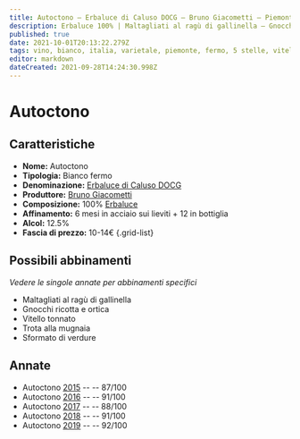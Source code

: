 ```yaml
---
title: Autoctono – Erbaluce di Caluso DOCG – Bruno Giacometti – Piemonte (IT) – 10-14€ – 3★-5★
description: Erbaluce 100% | Maltagliati al ragù di gallinella – Gnocchi ricotta e ortica – Vitello tonnato – Trota alla mugnaia – Sformato di verdure
published: true
date: 2021-10-01T20:13:22.279Z
tags: vino, bianco, italia, varietale, piemonte, fermo, 5 stelle, vitello tonnato, erbaluce, maltagliati al ragù di gallinella, gnocchi ricotta e ortica, trota alla mugnaia, Sformato di verdure, 10-14€
editor: markdown
dateCreated: 2021-09-28T14:24:30.998Z
---
```


 # Autoctono

## Caratteristiche
- **Nome:** Autoctono
- **Tipologia:** Bianco fermo
- **Denominazione:** [Erbaluce di Caluso DOCG](/denominazioni/Italia/Piemonte/DOCG/Erbaluce-di-Caluso)
- **Produttore:** [Bruno Giacometti](/produttori/Italia/Piemonte/Bruno-Giacometti)
- **Composizione:** 100% [Erbaluce](/vitigni/Italia/bacca-bianca/erbaluce)
- **Affinamento:** 6 mesi in acciaio sui lieviti + 12 in bottiglia
- **Alcol:** 12.5%
- **Fascia di prezzo:** 10-14€
{.grid-list}



## Possibili abbinamenti
*Vedere le singole annate per abbinamenti specifici*

- Maltagliati al ragù di gallinella
- Gnocchi ricotta e ortica
- Vitello tonnato
- Trota alla mugnaia
- Sformato di verdure


## Annate

- Autoctono [2015](vini/Italia/Piemonte/Bruno-Giacometti/Autoctono/2015) -- <span class="star-3"></span>  -- 87/100
- Autoctono [2016](vini/Italia/Piemonte/Bruno-Giacometti/Autoctono/2016) -- <span class="star-5"></span>  -- 91/100
- Autoctono [2017](vini/Italia/Piemonte/Bruno-Giacometti/Autoctono/2017) -- <span class="star-3"></span>  -- 88/100
- Autoctono [2018](vini/Italia/Piemonte/Bruno-Giacometti/Autoctono/2018) -- <span class="star-5"></span>  -- 91/100
- Autoctono [2019](vini/Italia/Piemonte/Bruno-Giacometti/Autoctono/2019) -- <span class="star-5"></span>  -- 92/100